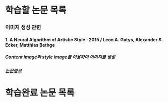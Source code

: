 # 학습할 논문 목록
### 이미지 생성 관련
#### 1. A Neural Algorithm of Artistic Style : 2015 / Leon A. Gatys, Alexander S. Ecker, Matthias Bethge
##### Content image와 style image를 이용하여 이미지를 생성
##### [논문링크][j_link001]

# 학습완료 논문 목록
 
[j_link001]: <https://arxiv.org/pdf/1508.06576.pd>

